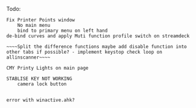 Todo:
~~~HDR Range Arrows - Need to make this dynamic using the pixel search function~~~
Fix Printer Points window
    No main menu
    bind to primary menu on left hand
de-bind curves and apply Muti function profile switch on streamdeck

~~~~Split the difference functions maybe add disable function into other tabs if possible? - implement keystop check loop on allinscanner~~~~

CMY Printy Lights on main page

STABLISE KEY NOT WORKING
    camera lock button


error with winactive.ahk?


